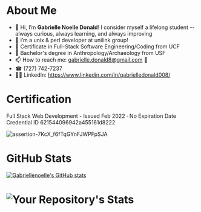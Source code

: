 # About Me
- 👋 Hi, I’m <b>Gabrielle Noelle Donald</b>! I consider myself a lifelong student -- always curious, always learning, and always improving
- 👀 I’m a unix & perl developer at unilink group!
- 👾 Certificate in Full-Stack Software Engineering/Coding from UCF
- 💯 Bachelor's degree in Anthropology/Archaeology from USF
- 📫 How to reach me: gabrielle.donald8@gmail.com 📨
- ☎ (727) 742-7237
- 👩‍💻 LinkedIn: https://www.linkedin.com/in/gabrielledonald008/ <br/>

# Certification

Full Stack Web Development - Issued Feb 2022 · No Expiration Date <br/>
Credential ID 621544096942a455161d8222<br/>

![assertion-7KcX_f6fTqGYnFJWPFpSJA](https://user-images.githubusercontent.com/88753098/155224429-ff2a3b23-80eb-42aa-929a-41f88083b7f0.png)

# GitHub Stats

[![Gabriellenoelle's GitHub stats](https://github-readme-stats.vercel.app/api?username=gabriellenoelle)](https://github.com/anuraghazra/github-readme-stats)

# ![Your Repository's Stats](https://github-readme-stats.vercel.app/api/top-langs/?username=gabriellenoelle&theme=blue-green)

<!---
gabriellenoelle/gabriellenoelle is a ✨ special ✨ repository because its `README.md` (this file) appears on your GitHub profile.
You can click the Preview link to take a look at your changes.
--->
